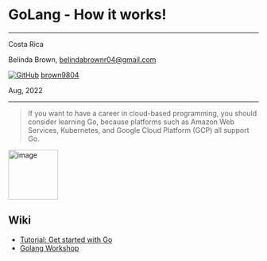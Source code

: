 # GoLang - How it works! 

----------

Costa Rica

Belinda Brown, belindabrownr04@gmail.com

[![GitHub](https://img.shields.io/badge/--181717?logo=github&logoColor=ffffff)](https://github.com/)
[brown9804](https://github.com/brown9804)

Aug, 2022

----------

> If you want to have a career in cloud-based programming, you should consider learning Go, because platforms such as Amazon Web Services, Kubernetes, and Google Cloud Platform (GCP) all support Go.

<img width="100" alt="image" src="https://go.dev/images/gophers/ladder.svg">

## Wiki 

- [Tutorial: Get started with Go](https://go.dev/doc/tutorial/getting-started)
- [Golang Workshop](https://github.com/naqvijafar91/go-workshops)
